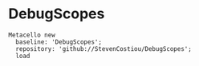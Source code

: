 # DebugScopes

```Smalltalk
Metacello new
  baseline: 'DebugScopes';
  repository: 'github://StevenCostiou/DebugScopes';
  load
```
